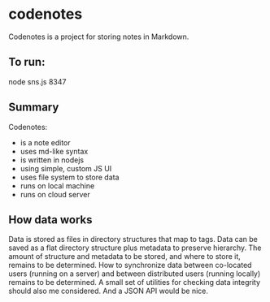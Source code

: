 codenotes
====
Codenotes is a project for storing notes in Markdown.

To run:
---
node sns.js 8347

Summary
---

Codenotes:

- is a note editor
- uses md-like syntax
- is written in nodejs
- using simple, custom JS UI
- uses file system to store data
- runs on local machine
- runs on cloud server

How data works
---

Data is stored as files in directory structures that map
to tags. Data can be saved as a flat directory structure
plus metadata to preserve hierarchy. The amount of
structure and metadata to be stored, and where to
store it, remains to be determined. How to synchronize
data between co-located users (running on a server) and
between distributed users (running locally) remains
to be determined. A small set of utilities for checking
data integrity should also me considered. And a JSON
API would be nice.

